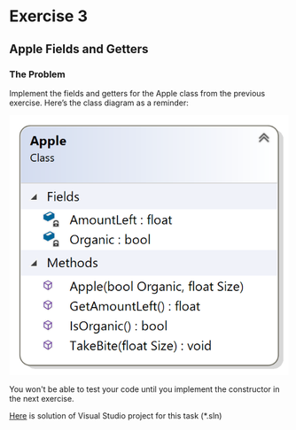 # Exercise 3
## Apple Fields and Getters

### The Problem

Implement the fields and getters for the Apple class from the previous exercise. Here’s the class diagram as a reminder:

![alt text](nM0EY4eZT1SNBGOHmc9USA_24557d8210cf499fb67f02aa809c39f1_1-3-AppleClassDiagram.png)

You won't be able to test your code until you implement the constructor in the next exercise.

[Here](/Course_3_Class_Development/Module_1/3_Apple_Fields/Solution/AppleExercises.sln) is solution of Visual Studio project for this task (*.sln)